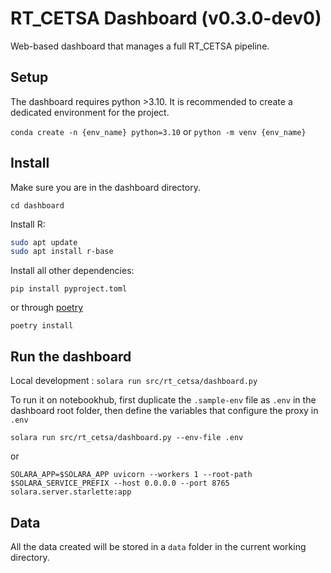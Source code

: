 # RT_CETSA Dashboard (v0.3.0-dev0)

Web-based dashboard that manages a full RT_CETSA pipeline.

## Setup

The dashboard requires python >3.10.
It is recommended to create a dedicated environment for the project.

```conda create -n {env_name} python=3.10``` or ```python -m venv {env_name}```

## Install

Make sure you are in the dashboard directory.

`cd dashboard`

Install R:

```bash
sudo apt update
sudo apt install r-base
```

Install all other dependencies:

```pip install pyproject.toml```

or through [poetry](https://python-poetry.org/docs/#installing-with-the-official-installer)

```poetry install```

## Run the dashboard


Local development :
```solara run src/rt_cetsa/dashboard.py```


To run it on notebookhub, first duplicate the `.sample-env` file as `.env` in the dashboard 
root folder, then define the variables that configure the proxy in `.env`

```solara run src/rt_cetsa/dashboard.py --env-file .env```

or 

```SOLARA_APP=$SOLARA_APP uvicorn --workers 1 --root-path $SOLARA_SERVICE_PREFIX --host 0.0.0.0 --port 8765 solara.server.starlette:app```

## Data

All the data created will be stored in a `data` folder in the current working directory.